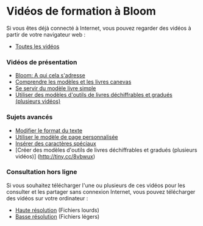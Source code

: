 # Vidéos de formation à Bloom

Si vous êtes déjà connecté à Internet, vous pouvez regarder des vidéos à partir de votre navigateur web :

- [Toutes les vidéos](http://tiny.cc/bloomVimeo)

### Vidéos de présentation

- [Bloom: A qui cela s'adresse](https://vimeo.com/114043219)
- [Comprendre les modèles et les livres canevas](https://vimeo.com/114024308)
- [Se servir du modèle livre simple](https://vimeo.com/112825489)
- [Utiliser des modèles d'outils de livres déchiffrables et gradués (plusieurs vidéos)](http://tiny.cc/usingBloomReaderTemplates)

### Sujets avancés

- [Modifier le format du texte](https://vimeo.com/117820891)
- [Utiliser le modèle de page personnalisée](https://vimeo.com/116868148)
- [Insérer des caractères spéciaux](https://vimeo.com/117927599)
- [Créer des modèles d'outils de livres déchiffrables et gradués (plusieurs vidéos)] (http://tiny.cc/8vbwux)

### Consultation hors ligne

Si vous souhaitez télécharger l'une ou plusieurs de ces vidéos pour les consulter et les partager sans connexion Internet, vous pouvez télécharger des vidéos sur votre ordinateur :

- [Haute résolution](http://tiny.cc/bloomHDVideos) (Fichiers lourds)
- [Basse résolution](http://tiny.cc/bloomSDVideos) (Fichiers légers)
